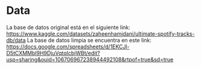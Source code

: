 # Data 
La base de datos original está en el siguiente link: https://www.kaggle.com/datasets/zaheenhamidani/ultimate-spotify-tracks-db/data
La base de datos limpia se encuentra en este link: https://docs.google.com/spreadsheets/d/1EKCJl-D5tCXMMbl9H9DjuVqtqIcbjWBt/edit?usp=sharing&ouid=106706967238944492108&rtpof=true&sd=true
